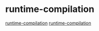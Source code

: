 # runtime-compilation

[runtime-compilation](https://github.com/merryhime/dynarmic)
[runtime-compilation](https://github.com/onqtam/rcrl)
